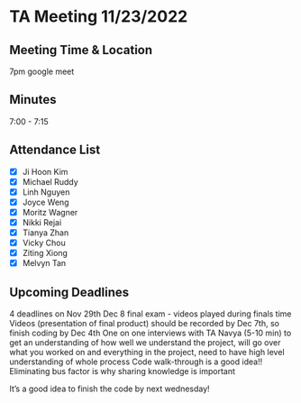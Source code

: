 # TA Meeting 11/23/2022

## Meeting Time & Location

7pm google meet

## Minutes

7:00 - 7:15

## Attendance List

-   [x] Ji Hoon Kim
-   [x] Michael Ruddy
-   [x] Linh Nguyen
-   [x] Joyce Weng
-   [x] Moritz Wagner
-   [x] Nikki Rejai
-   [x] Tianya Zhan
-   [x] Vicky Chou
-   [x] Ziting Xiong
-   [x] Melvyn Tan

## Upcoming Deadlines

4 deadlines on Nov 29th
Dec 8 final exam - videos played during finals time
Videos (presentation of final product) should be recorded by Dec 7th, so finish coding by Dec 4th
One on one interviews with TA Navya (5-10 min) to get an understanding of how well we understand the project, will go over what you worked on and everything in the project, need to have high level understanding of whole process
Code walk-through is a good idea!!
Eliminating bus factor is why sharing knowledge is important

It’s a good idea to finish the code by next wednesday!
